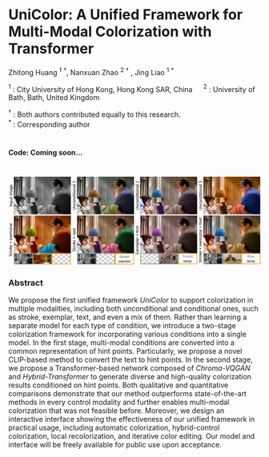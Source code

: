 # UniColor: A Unified Framework for Multi-Modal Colorization with Transformer

Zhitong Huang $^1$ $^\dagger$,  Nanxuan Zhao $^2$ $^\dagger$ ,  Jing Liao $^1$ $^*$

$^1$ : City University of Hong Kong, Hong Kong SAR, China &emsp; $^2$ : University of Bath, Bath, United Kingdom

$^\dagger$ : Both authors contributed equally to this research. <br />
$^*$ : Corresponding author

#

**Code: Coming soon...**

#
![description](figures/teaser.png)

### Abstract
We propose the first unified framework *UniColor* to support colorization in multiple modalities, including both unconditional and conditional ones, such as stroke, exemplar, text, and even a mix of them. Rather than learning a separate model for each type of condition, we introduce a two-stage colorization framework for incorporating various conditions into a single model. In the first stage, multi-modal conditions are converted into a common representation of hint points. Particularly, we propose a novel CLIP-based method to convert the text to hint points. In the second stage, we propose a Transformer-based network composed of *Chroma-VQGAN* and *Hybrid-Transformer* to generate diverse and high-quality colorization results conditioned on hint points. Both qualitative and quantitative comparisons demonstrate that our method outperforms state-of-the-art methods in every control modality and further enables multi-modal colorization that was not feasible before. Moreover, we design an interactive interface showing the effectiveness of our unified framework in practical usage, including automatic colorization, hybrid-control colorization, local recolorization, and iterative color editing. Our model and interface will be freely available for public use upon acceptance.
